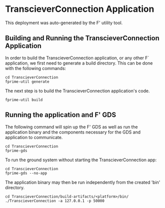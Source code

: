 # TranscieverConnection Application

This deployment was auto-generated by the F' utility tool.

## Building and Running the TranscieverConnection Application

In order to build the TranscieverConnection application, or any other F´ application, we first need to generate a build directory. This can be done with the following commands:

```
cd TranscieverConnection
fprime-util generate
```

The next step is to build the TranscieverConnection application's code.
```
fprime-util build
```

## Running the application and F' GDS

The following command will spin up the F' GDS as well as run the application binary and the components necessary for the GDS and application to communicate.

```
cd TranscieverConnection
fprime-gds
```

To run the ground system without starting the TranscieverConnection app:
```
cd TranscieverConnection
fprime-gds --no-app
```

The application binary may then be run independently from the created 'bin' directory.

```
cd TranscieverConnection/build-artifacts/<platform>/bin/
./TranscieverConnection -a 127.0.0.1 -p 50000
```
